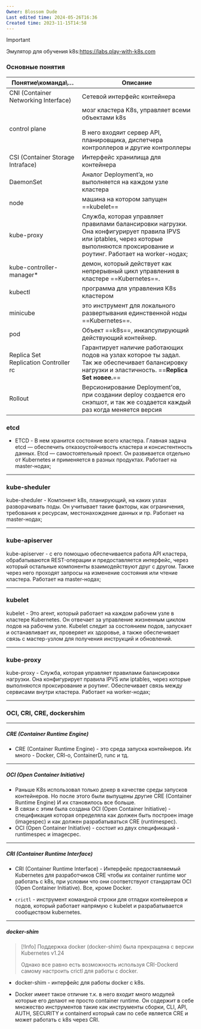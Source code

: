 ```yaml
---
Owner: Blossom Dude
Last edited time: 2024-05-26T16:36
Created time: 2023-11-15T14:58
---
```

> [!important]  
> Эмулятор для обучения k8s:https://labs.play-with-k8s.com  
  

### Основные понятия

| Понятие\команда\…                                     | Описание                                                                                                                                                                                                                                                                                                                          |
| ----------------------------------------------------- | --------------------------------------------------------------------------------------------------------------------------------------------------------------------------------------------------------------------------------------------------------------------------------------------------------------------------------- |
| CNI (Container Networking Interface)                  | Сетевой интерфейс контейнера                                                                                                                                                                                                                                                                                                      |
| control plane                                         | мозг кластера K8s, управляет всеми объектами k8s  <br>  <br>В него входяит сервер API, планировщика, диспетчера контроллеров и другие контроллеры                                                                                                                                                                                 |
| CSI (Container Storage Intraface)                     | Интерфейс хранилища для контейнера                                                                                                                                                                                                                                                                                                |
| DaemonSet                                             | Аналог Deployment’a, но выполняется на каждом узле кластера                                                                                                                                                                                                                                                                       |
| node                                                  | машина на котором запущен ==kubelet==                                                                                                                                                                                                                                                                                             |
| kube-proxy                                            | Служба, которая управляет правилами балансировки нагрузки. Она конфигурирует правила IPVS или iptables, через которые выполняются проксирование и роутинг. Работает на worker-нодах;                                                                                                                                              |
| kube-controller-manager*                              | демон, который действует как непрерывный цикл управления в кластере ==Kubernetes==.                                                                                                                                                                                                                                               |
| kubectl                                               | программа для управления K8s кластером                                                                                                                                                                                                                                                                                            |
| minicube                                              | это инструмент для локального развертывания единственной ноды ==Kubernetes==.                                                                                                                                                                                                                                                     |
| pod                                                   | Объект ==k8s==, инкапсулирующий действующий контейнер.                                                                                                                                                                                                                                                                            |
| Replica Set  <br>Replication Controller  <br>rc  <br> | Гарантирует наличие работающих подов на узлах которое ты задал. Так же обеспечивает балансировку нагрузки и эластичность. ==**Replica Set новее.**==                                                                                                                                                                              |
| Rollout                                               | Версионирование Deployment’ов, при создании deploy создается его снэпшот, и так же создается каждый раз когда меняется версия                                                                                                                                                                                                     |


### etcd

- ETCD - В нем хранится состояние всего кластера. Главная задача etcd — обеспечить отказоустойчивость кластера и консистентность данных. Etcd — самостоятельный проект. Он развивается отдельно от Kubernetes и применяется в разных продуктах. Работает на master-нодах;

---
### kube-sheduler

kube-sheduler - Компонент k8s, планирующий, на каких узлах разворачивать поды. Он учитывает такие факторы, как ограничения, требования к ресурсам, местонахождение данных и пр. Работает на master-нодах;

---
### kube-apiserver

kube-apiserver - с его помощью обеспечивается работа API кластера, обрабатываются REST-операции и предоставляется интерфейс, через который остальные компоненты взаимодействуют друг с другом. Также через него проходят запросы на изменение состояния или чтение кластера. Работает на master-нодах;

---
### kubelet

kubelet - Это агент, который работает на каждом рабочем узле в кластере Kubernetes. Он отвечает за управление жизненным циклом подов на рабочем узле. Kubelet следит за состоянием подов, запускает и останавливает их, проверяет их здоровье, а также обеспечивает связь с мастер-узлом для получения инструкций и обновлений.

---
### kube-proxy

kube-proxy - Служба, которая управляет правилами балансировки нагрузки. Она конфигурирует правила IPVS или iptables, через которые выполняются проксирование и роутинг. Обеспечивает связь между сервисами внутри кластера. Работает на worker-нодах;

---

### OCI, CRI, CRE, dockershim
---
##### CRE (Container Runtime Engine)

- CRE (Container Runtime Engine) - это среда запуска контейнеров. Их много - Docker, CRI-o, ContainerD, runc и тд.

----
##### OCI (Open Container Initiative)

- Раньше K8s использовал только докер в качестве среды запусков контейнеров. Но после этого были выпущены другие CRE (Container Runtime Engine) И их становилось все больше.  
- В связи с этим была создана OCI (Open Container Initiative) - спецификация которая определяла как должен быть построен image (imagespec) и как должен разрабатываться CRE (runtimespec).
- OCI (Open Container Initiative) -  состоит из двух спецификаций - runtimespec и imagecpec.

---
##### CRI (Container Runtime Interface)

- CRI (Container Runtime Interface) - Интерфейс предоставляемый Kubernetes для разработчиков CRE чтобы их container runtime мог работать с k8s, при условии что они соответствуют стандартам OCI (Open Container Initiative). Все, кроме Docker.

- `crictl` - инструмент командной строки для отладки контейнеров и подов, который работает напрямую с kubelet и разрабатывается сообществом kubernetes.

---
##### docker-shim

> [!Info] 
> Поддержка docker (docker-shim) была прекращена с версии Kubernetes v1.24
> 
> Однако все равно есть возможность используя CRI-Dockerd самому настроить crictl для работы с docker.
> 

- docker-shim - интерфейс для работы docker с k8s.

- Docker имеет такое отличие т.к. в него входит много модулей которые его делают не просто container runtime.  Он содержит в себе множество инструментов такие как инструменты сборки, CLI, API, AUTH, SECURITY и containerd который сам по себе является CRE и может работать с k8s через CRI.



